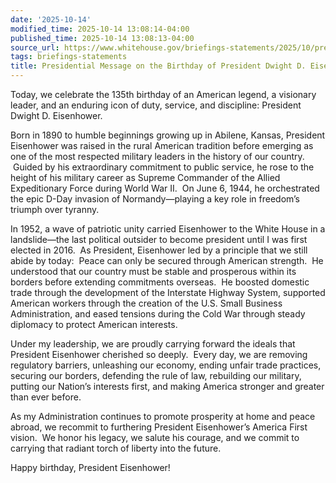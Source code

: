 ```yaml
---
date: '2025-10-14'
modified_time: 2025-10-14 13:08:14-04:00
published_time: 2025-10-14 13:08:13-04:00
source_url: https://www.whitehouse.gov/briefings-statements/2025/10/presidential-message-on-the-birthday-of-president-dwight-d-eisenhower/
tags: briefings-statements
title: Presidential Message on the Birthday of President Dwight D. Eisenhower
---
```

 
Today, we celebrate the 135th birthday of an American legend, a
visionary leader, and an enduring icon of duty, service, and discipline:
President Dwight D. Eisenhower.

Born in 1890 to humble beginnings growing up in Abilene, Kansas,
President Eisenhower was raised in the rural American tradition before
emerging as one of the most respected military leaders in the history of
our country.  Guided by his extraordinary commitment to public service,
he rose to the height of his military career as Supreme Commander of the
Allied Expeditionary Force during World War II.  On June 6, 1944, he
orchestrated the epic D-Day invasion of Normandy—playing a key role in
freedom’s triumph over tyranny.

In 1952, a wave of patriotic unity carried Eisenhower to the White House
in a landslide—the last political outsider to become president until I
was first elected in 2016.  As President, Eisenhower led by a principle
that we still abide by today:  Peace can only be secured through
American strength.  He understood that our country must be stable and
prosperous within its borders before extending commitments overseas.  He
boosted domestic trade through the development of the Interstate Highway
System, supported American workers through the creation of the U.S.
Small Business Administration, and eased tensions during the Cold War
through steady diplomacy to protect American interests.

Under my leadership, we are proudly carrying forward the ideals that
President Eisenhower cherished so deeply.  Every day, we are removing
regulatory barriers, unleashing our economy, ending unfair trade
practices, securing our borders, defending the rule of law, rebuilding
our military, putting our Nation’s interests first, and making America
stronger and greater than ever before.

As my Administration continues to promote prosperity at home and peace
abroad, we recommit to furthering President Eisenhower’s America First
vision.  We honor his legacy, we salute his courage, and we commit to
carrying that radiant torch of liberty into the future.

Happy birthday, President Eisenhower!
